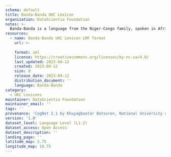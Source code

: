 ```yaml
---
schema: default
title: Banda-Banda UKC Lexicon
organization: DataScientia Foundation
notes: >-
  Banda-Banda is a language from the Niger-Congo family, spoken in Africa. The UKC Lexicon of Banda-Banda is represented as a lexico-semantic network. It consists of words, word senses, synsets, as well as sense-level and synset-level relationships.
resources:
  - name: Banda-Banda UKC Lexicon LMF format
    url: >-
      
    format: xml
    license: https://creativecommons.org/licenses/by-nc-sa/4.0/
    last_updated: 2023-04-12
    created: 2023-04-12
    size: 0
    release_date: 2023-04-12
    distribution_document: ''
    language: Banda-Banda
category:
  - UKC Lexicons
maintainer: DataScientia Foundation
maintainer_email: ''
tags: ''
provenance: 'CogNet 2.1 by Khuyagbaatar Batsuren, National University of Mongolia (http://cognet.ukc.disi.unitn.it); Native Languages of the Americas 2021.11. by Laura Redish and Orrin Lewis (http://www.native-languages.org); Princeton WordNet 2.1 by Princeton University (https://wordnet.princeton.edu)'
version: '1.0'
dataset_level: Language Level (L1-2)
dataset_access: Open Access
dataset_description: ''
landing_page: ''
latitude_map: 5.75
longitude_map: 19.75
---
```

